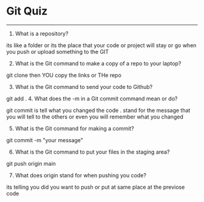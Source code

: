 # Git Quiz



---

1. What is a repository?

<!-- Write your answer under here -->
its like a folder or its the place that your code or project will stay or go when you push or upload something to the GIT


2. What is the Git command to make a copy of a repo to your laptop?

<!-- Write your answer under here -->
git clone then YOU copy the links or THe repo  

3. What is the Git command to send your code to Github?

<!-- Write your answer under here -->
git add .
4. What does the -m in a Git commit command mean or do?

<!-- Write your answer here -->
git commit is tell what you changed the code .
stand for the message that you will tell to the others or even you will remember what you changed

5. What is the Git command for making a commit?

<!-- Write your answer here -->
git commit -m "your message"

6. What is the Git command to put your files in the staging area?

<!-- Write your answer here -->
git push origin main

7. What does origin stand for when pushing you code?

<!-- Write your answer here -->
its telling you did you want to push or put at same place at the previose code 

